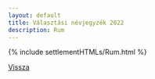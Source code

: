 ```yaml
---
layout: default
title: Választási névjegyzék 2022
description: Rum
---
```


{% include settlementHTMLs/Rum.html %}

[Vissza](./)